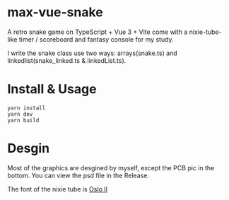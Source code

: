 # max-vue-snake
A retro snake game on TypeScript + Vue 3 + Vite come with a nixie-tube-like timer / scoreboard and fantasy console for my study.

I write the snake class use two ways: arrays(snake.ts) and linkedlist(snake_linked.ts & linkedList.ts).


# Install & Usage
```
yarn install
yarn dev
yarn build
```

# Desgin

Most of the graphics are desgined by myself, except the PCB pic in the bottom. You can view the psd file in the Release.

The font of the nixie tube is [Oslo II](https://www.1001fonts.com/oslo-ii-font.html)